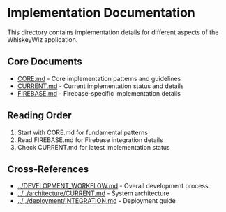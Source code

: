 # Implementation Documentation

This directory contains implementation details for different aspects of the WhiskeyWiz application.

## Core Documents
- [CORE.md](./CORE.md) - Core implementation patterns and guidelines
- [CURRENT.md](./CURRENT.md) - Current implementation status and details
- [FIREBASE.md](./FIREBASE.md) - Firebase-specific implementation details

## Reading Order
1. Start with CORE.md for fundamental patterns
2. Read FIREBASE.md for Firebase integration details
3. Check CURRENT.md for latest implementation status

## Cross-References
- [../DEVELOPMENT_WORKFLOW.md](../DEVELOPMENT_WORKFLOW.md) - Overall development process
- [../../architecture/CURRENT.md](../../architecture/CURRENT.md) - System architecture
- [../../deployment/INTEGRATION.md](../../deployment/INTEGRATION.md) - Deployment guide